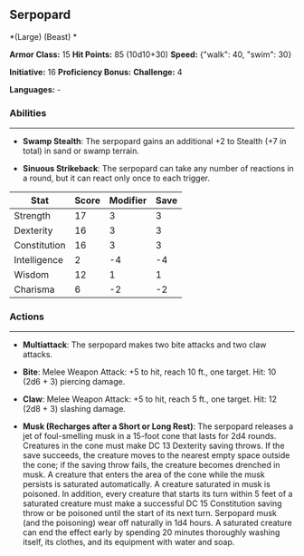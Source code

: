 ## Serpopard
*(Large) (Beast) *

**Armor Class:** 15
**Hit Points:** 85 (10d10+30)
**Speed:** {"walk": 40, "swim": 30}

**Initiative:** 16
**Proficiency Bonus:**
**Challenge:** 4

**Languages:** -

### Abilities
 --- 
- **Swamp Stealth**: The serpopard gains an additional +2 to Stealth (+7 in total) in sand or swamp terrain.

- **Sinuous Strikeback**: The serpopard can take any number of reactions in a round, but it can react only once to each trigger.



| Stat | Score | Modifier | Save |
| ---- | ---- | ---- | ---- |
| Strength | 17 | 3 | 3 |
| Dexterity | 16 | 3 | 3 |
| Constitution | 16 | 3 | 3 |
| Intelligence | 2 | -4 | -4 |
| Wisdom | 12 | 1 | 1 |
| Charisma | 6 | -2 | -2 |

### Actions
 --- 
- **Multiattack**: The serpopard makes two bite attacks and two claw attacks.

- **Bite**: Melee Weapon Attack: +5 to hit, reach 10 ft., one target. Hit: 10 (2d6 + 3) piercing damage.

- **Claw**: Melee Weapon Attack: +5 to hit, reach 5 ft., one target. Hit: 12 (2d8 + 3) slashing damage.

- **Musk (Recharges after a Short or Long Rest)**: The serpopard releases a jet of foul-smelling musk in a 15-foot cone that lasts for 2d4 rounds. Creatures in the cone must make DC 13 Dexterity saving throws. If the save succeeds, the creature moves to the nearest empty space outside the cone; if the saving throw fails, the creature becomes drenched in musk. A creature that enters the area of the cone while the musk persists is saturated automatically. A creature saturated in musk is poisoned. In addition, every creature that starts its turn within 5 feet of a saturated creature must make a successful DC 15 Constitution saving throw or be poisoned until the start of its next turn. Serpopard musk (and the poisoning) wear off naturally in 1d4 hours. A saturated creature can end the effect early by spending 20 minutes thoroughly washing itself, its clothes, and its equipment with water and soap.

